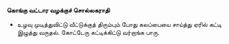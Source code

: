 **கொங்கு வட்டார வழக்குச் சொல்லகராதி**
- உழவு முடித்துவிட்டு வீட்டுக்குத் திரும்பும் போது கலப்பையை சாய்த்து ஏரில் கட்டி இழுத்து வருதல். கோட்டேரு கட்டிக்கிட்டு வர்றாங்க பாரு.

